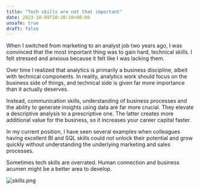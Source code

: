```yaml
---
title: "Tech skills are not that important"
date: 2023-10-09T10:28:10+08:00
unsafe: true
draft: false
---
```


When I switched from marketing to an analyst job two years ago, I was convinced that the most important thing was to gain hard, technical skills. I felt stressed and anxious because it felt like I was lacking them.

Over time I realized that analytics is primarily a business discipline, albeit with technical components. In reality, analytics work should focus on the business side of things, and technical side is given far more importance than it actually deserves.

Instead, communication skills, understanding of business processes and the ability to generate insights using data are far more crucial. They elevate a descriptive analysis to a prescriptive one. The latter creates more additional value for the business, so it increases your career capital faster.

In my current position, I have seen several examples when colleagues having excellent BI and SQL skills could not unlock their potential and grow quickly without understanding the underlying marketing and sales processes. 

Sometimes tech skills are overrated. Human connection and business acumen might be a better area to develop.

![skills.png](/analytics.png)

